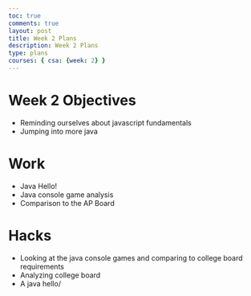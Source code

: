 ```yaml
---
toc: true
comments: true
layout: post
title: Week 2 Plans
description: Week 2 Plans
type: plans
courses: { csa: {week: 2} }
---
```


# Week 2 Objectives
- Reminding ourselves about javascript fundamentals
- Jumping into more java

# Work
- Java Hello! 
- Java console game analysis
- Comparison to the AP Board

# Hacks
- Looking at the java console games and comparing to college board requirements
- Analyzing college board
- A java hello/